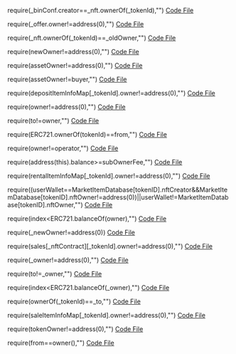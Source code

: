 require(_binConf.creator==_nft.ownerOf(_tokenId),"")
[Code File](../../contracts/mainnet/c7/C7ddD330A9aE4870d4100363846fE84b40d01e37_NFTMarketplace.sol#L185)

require(_offer.owner!=address(0),"")
[Code File](../../contracts/mainnet/c7/C7ddD330A9aE4870d4100363846fE84b40d01e37_NFTMarketplace.sol#L377)

require(_nft.ownerOf(_tokenId)==_oldOwner,"")
[Code File](../../contracts/mainnet/c7/C7ddD330A9aE4870d4100363846fE84b40d01e37_NFTMarketplace.sol#L460)

require(newOwner!=address(0),"")
[Code File](../../contracts/mainnet/c7/C7ddD330A9aE4870d4100363846fE84b40d01e37_NFTMarketplace.sol#L611)

require(assetOwner!=address(0),"")
[Code File](../../contracts/mainnet/4c/4c384b89d830acbe01b86f681ebd5799768049d6_NFTMarketplace.sol#L98)

require(assetOwner!=buyer,"")
[Code File](../../contracts/mainnet/4c/4c384b89d830acbe01b86f681ebd5799768049d6_NFTMarketplace.sol#L99)

require(depositItemInfoMap[_tokenId].owner!=address(0),"")
[Code File](../../contracts/mainnet/66/66cBDbEbD5939ea74781Fe7Fe24a5EB3d346AD6C_EKotketNFTPlatformRenting.sol#L52)

require(owner!=address(0),"")
[Code File](../../contracts/mainnet/ea/EA1Ab2B141cd28A86531Ae256EA95580cC5A469e_NFTMarketplaceMain.sol#L1172)

require(to!=owner,"")
[Code File](../../contracts/mainnet/ea/EA1Ab2B141cd28A86531Ae256EA95580cC5A469e_NFTMarketplaceMain.sol#L1223)

require(ERC721.ownerOf(tokenId)==from,"")
[Code File](../../contracts/mainnet/ea/EA1Ab2B141cd28A86531Ae256EA95580cC5A469e_NFTMarketplaceMain.sol#L1441)

require(owner!=operator,"")
[Code File](../../contracts/mainnet/ea/EA1Ab2B141cd28A86531Ae256EA95580cC5A469e_NFTMarketplaceMain.sol#L1476)

require(address(this).balance>=subOwnerFee,"")
[Code File](../../contracts/mainnet/19/19537635595aac362D8FC6d14CCdF6b54D8cFC28_YFIAGNftPool.sol#L68)

require(rentalItemInfoMap[_tokenId].owner!=address(0),"")
[Code File](../../contracts/mainnet/6e/6E2AD06A5B22c91daCedC9F6A9F33aC02Edcba70_EKotketNFTRentalMarket.sol#L67)

require((userWallet==MarketItemDatabase[tokenID].nftCreator&&MarketItemDatabase[tokenID].nftOwner!=address(0))||userWallet!=MarketItemDatabase[tokenID].nftOwner,"")
[Code File](../../contracts/mainnet/d6/d63b49eb1AfD14C0eD636AC58805a39A29b3B1C4_NFTMarketplace.sol#L535)

require(index<ERC721.balanceOf(owner),"")
[Code File](../../contracts/mainnet/e8/e8397648725B057bed2bAd5f7Dd06B4d5A67bA46_EKotketNFT.sol#L1859)

require(_newOwner!=address(0))
[Code File](../../contracts/mainnet/43/438AbFE329C0F38c02C971B8d34307beB06aD778_IndigenaNFTMarketplace.sol#L121)

require(sales[_nftContract][_tokenId].owner!=address(0),"")
[Code File](../../contracts/mainnet/43/4381D8191bE655C7FDaC93a741A06b8a972B47Dd_VinciNFTMarketplace.sol#L158)

require(_owner!=address(0),"")
[Code File](../../contracts/mainnet/a6/A67219CF6D5e191B7974d2bE34303112B925975A_YFIAGNftMarketplace.sol#L576)

require(to!=_owner,"")
[Code File](../../contracts/mainnet/a6/A67219CF6D5e191B7974d2bE34303112B925975A_YFIAGNftMarketplace.sol#L604)

require(index<ERC721.balanceOf(_owner),"")
[Code File](../../contracts/mainnet/a6/A67219CF6D5e191B7974d2bE34303112B925975A_YFIAGNftMarketplace.sol#L873)

require(ownerOf(_tokenId)==_to,"")
[Code File](../../contracts/mainnet/1f/1fd402c590de2fcd0e9d637593100309dad44c68_PaybNftMarketplace.sol#L194)

require(saleItemInfoMap[_tokenId].owner!=address(0),"")
[Code File](../../contracts/mainnet/b8/B84579206c7c6F17c2f0F09fE36A0112Bb121471_EKotketNFTMarketPlace.sol#L79)

require(tokenOwner!=address(0),"")
[Code File](../../contracts/mainnet/1a/1a2D6749877DD9C0dba47703ea12Eabffb69F9C0_EliteCruiseNFT.sol#L1442)

require(from==owner(),"")
[Code File](../../contracts/mainnet/25/255Fa6E3C319b5C27317bF3eEd08BAa22F0D0D06_ShibariumNFTMarketplace.sol#L365)

